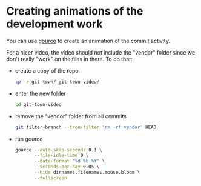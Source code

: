 # Creating animations of the development work

You can use [gource](https://gource.io) to create an animation of the commit
activity.

For a nicer video, the video should not include the "vendor" folder since we
don't really "work" on the files in there. To do that:

- create a copy of the repo

  ```bash
  cp -r git-town/ git-town-video/
  ```
- enter the new folder

  ```bash
  cd git-town-video
  ```
- remove the "vendor" folder from all commits

  ```bash
  git filter-branch --tree-filter 'rm -rf vendor' HEAD
  ```
- run gource

  ```bash
  gource --auto-skip-seconds 0.1 \
         --file-idle-time 0 \
         --date-format "%d %b %Y" \
         --seconds-per-day 0.05 \
         --hide dirnames,filenames,mouse,bloom \
         --fullscreen
  ```
